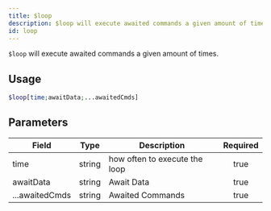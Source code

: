 ```yaml
---
title: $loop
description: $loop will execute awaited commands a given amount of times.
id: loop
---
```


`$loop` will execute awaited commands a given amount of times.

## Usage

```php
$loop[time;awaitData;...awaitedCmds]
```

## Parameters

| Field          | Type   | Description                   | Required |
|----------------|--------|-------------------------------|:--------:|
| time           | string | how often to execute the loop |   true   |
| awaitData      | string | Await Data                    |   true   |
| ...awaitedCmds | string | Awaited Commands              |   true   |